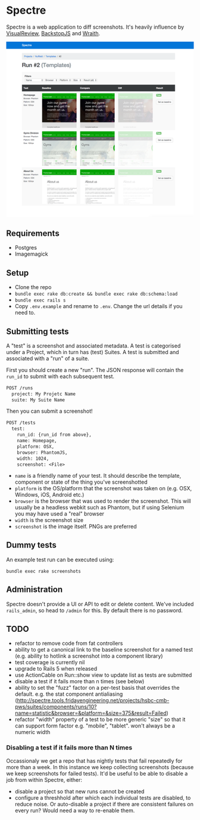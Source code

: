 # Spectre

Spectre is a web application to diff screenshots. It's heavily influence by [VisualReview](https://github.com/xebia/VisualReview), [BackstopJS](https://github.com/garris/BackstopJS) and [Wraith](https://github.com/BBC-News/wraith).

![Spectre!](spectre_screenshot.png)

## Requirements

* Postgres
* Imagemagick

## Setup

* Clone the repo
* `bundle exec rake db:create && bundle exec rake db:schema:load`
* `bundle exec rails s`
* Copy `.env.example` and rename to `.env`. Change the url details if you need to.

## Submitting tests

A "test" is a screenshot and associated metadata. A test is categorised under a Project, which in turn has (test) Suites. A test is submitted and associated with a "run" of a suite.

First you should create a new "run". The JSON response will contain the `run_id` to submit with each subsequent test.

    POST /runs
      project: My Projetc Name
      suite: My Suite Name

Then you can submit a screenshot!

    POST /tests
      test:
        run_id: {run_id from above},
        name: Homepage,
        platform: OSX,
        browser: PhantomJS,
        width: 1024,
        screenshot: <File>

* `name` is a friendly name of your test. It should describe the template, component or state of the thing you've screenshotted
* `platform` is the OS/platform that the screenshot was taken on (e.g. OSX, Windows, iOS, Android etc.)
* `browser` is the browser that was used to render the screenshot. This will usually be a headless webkit such as Phantom, but if using Selenium you may have used a "real" browser
* `width` is the screenshot size
* `screenshot` is the image itself. PNGs are preferred

## Dummy tests

An example test run can be executed using:

    bundle exec rake screenshots

## Administration

Spectre doesn't provide a UI or API to edit or delete content. We've included `rails_admin`, so head to `/admin` for this. By default there is no password.

## TODO

* refactor to remove code from fat controllers
* ability to get a canonical link to the baseline screenshot for a named test (e.g. ability to hotlink a screenshot into a component library)
* test coverage is currently nil
* upgrade to Rails 5 when released
* use ActionCable on Run::show view to update list as tests are submitted
* disable a test if it fails more than n times (see below)
* ability to set the "fuzz" factor on a per-test basis that overrides the default. e.g. the stat component antialiasing (http://spectre.tools.fridayengineering.net/projects/hsbc-cmb-pws/suites/components/runs/10?name=statistic&browser=&platform=&size=375&result=Failed)
* refactor "width" property of a test to be more generic "size" so that it can support form factor e.g. "mobile", "tablet". won't always be a numeric width

### Disabling a test if it fails more than N times
Occassionaly we get a repo that has nightly tests that fail repeatedly for more than a week. In this instance we keep collecting screenshots (because we keep screenshots for failed tests). It'd be useful to be able to disable a job from within Spectre, either:
* disable a project so that new runs cannot be created
* configure a threshhold after which each individual tests are disabled, to reduce noise. Or auto-disable a project if there are consistent failures on every run? Would need a way to re-enable them.

